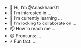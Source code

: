 - 👋 Hi, I’m @Anaskhaan01
- 👀 I’m interested in ...
- 🌱 I’m currently learning ...
- 💞️ I’m looking to collaborate on ...
- 📫 How to reach me ...
- 😄 Pronouns: ...
- ⚡ Fun fact: ...

<!---
Anaskhaan is a ✨ special ✨ repository because its `README.md` appears on your GitHub profile.

--->
